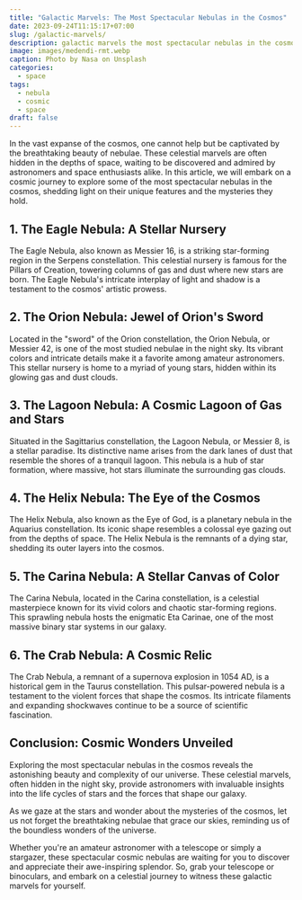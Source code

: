 ```yaml
---
title: "Galactic Marvels: The Most Spectacular Nebulas in the Cosmos"
date: 2023-09-24T11:15:17+07:00
slug: /galactic-marvels/
description: galactic marvels the most spectacular nebulas in the cosmos
image: images/medendi-rmt.webp
caption: Photo by Nasa on Unsplash
categories:
  - space
tags:
  - nebula
  - cosmic
  - space
draft: false
---
```


In the vast expanse of the cosmos, one cannot help but be captivated by the breathtaking beauty of nebulae. These celestial marvels are often hidden in the depths of space, waiting to be discovered and admired by astronomers and space enthusiasts alike. In this article, we will embark on a cosmic journey to explore some of the most spectacular nebulas in the cosmos, shedding light on their unique features and the mysteries they hold.

## 1. The Eagle Nebula: A Stellar Nursery

The Eagle Nebula, also known as Messier 16, is a striking star-forming region in the Serpens constellation. This celestial nursery is famous for the Pillars of Creation, towering columns of gas and dust where new stars are born. The Eagle Nebula's intricate interplay of light and shadow is a testament to the cosmos' artistic prowess.

## 2. The Orion Nebula: Jewel of Orion's Sword

Located in the "sword" of the Orion constellation, the Orion Nebula, or Messier 42, is one of the most studied nebulae in the night sky. Its vibrant colors and intricate details make it a favorite among amateur astronomers. This stellar nursery is home to a myriad of young stars, hidden within its glowing gas and dust clouds.

## 3. The Lagoon Nebula: A Cosmic Lagoon of Gas and Stars

Situated in the Sagittarius constellation, the Lagoon Nebula, or Messier 8, is a stellar paradise. Its distinctive name arises from the dark lanes of dust that resemble the shores of a tranquil lagoon. This nebula is a hub of star formation, where massive, hot stars illuminate the surrounding gas clouds.

## 4. The Helix Nebula: The Eye of the Cosmos

The Helix Nebula, also known as the Eye of God, is a planetary nebula in the Aquarius constellation. Its iconic shape resembles a colossal eye gazing out from the depths of space. The Helix Nebula is the remnants of a dying star, shedding its outer layers into the cosmos.

## 5. The Carina Nebula: A Stellar Canvas of Color

The Carina Nebula, located in the Carina constellation, is a celestial masterpiece known for its vivid colors and chaotic star-forming regions. This sprawling nebula hosts the enigmatic Eta Carinae, one of the most massive binary star systems in our galaxy.

## 6. The Crab Nebula: A Cosmic Relic

The Crab Nebula, a remnant of a supernova explosion in 1054 AD, is a historical gem in the Taurus constellation. This pulsar-powered nebula is a testament to the violent forces that shape the cosmos. Its intricate filaments and expanding shockwaves continue to be a source of scientific fascination.

## Conclusion: Cosmic Wonders Unveiled

Exploring the most spectacular nebulas in the cosmos reveals the astonishing beauty and complexity of our universe. These celestial marvels, often hidden in the night sky, provide astronomers with invaluable insights into the life cycles of stars and the forces that shape our galaxy.

As we gaze at the stars and wonder about the mysteries of the cosmos, let us not forget the breathtaking nebulae that grace our skies, reminding us of the boundless wonders of the universe.

Whether you're an amateur astronomer with a telescope or simply a stargazer, these spectacular cosmic nebulas are waiting for you to discover and appreciate their awe-inspiring splendor. So, grab your telescope or binoculars, and embark on a celestial journey to witness these galactic marvels for yourself.

